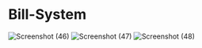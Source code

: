 # Bill-System


![Screenshot (46)](https://user-images.githubusercontent.com/90518833/162698737-46049630-0062-448c-a119-5406ca884f96.png)
![Screenshot (47)](https://user-images.githubusercontent.com/90518833/162698778-5849ef11-aa2b-4ccd-a616-36c8c4118f64.png)
![Screenshot (48)](https://user-images.githubusercontent.com/90518833/162698815-e4db7f07-d485-4cd1-967a-06be972de225.png)
